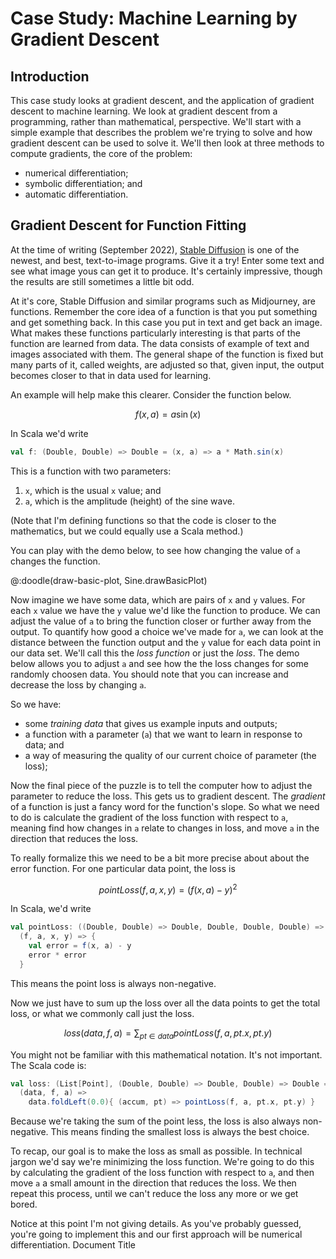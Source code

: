 # Case Study: Machine Learning by Gradient Descent

## Introduction

This case study looks at gradient descent, and the application of gradient descent to machine learning. We look at gradient descent from a programming, rather than mathematical, perspective. We'll start with a simple example that describes the problem we're trying to solve and how gradient descent can be used to solve it. We'll then look at three methods to compute gradients, the core of the problem:

- numerical differentiation;
- symbolic differentiation; and
- automatic differentiation.


## Gradient Descent for Function Fitting

At the time of writing (September 2022), [Stable Diffusion](https://stablediffusionweb.com/) is one of the newest, and best, text-to-image programs. Give it a try! Enter some text and see what image yous can get it to produce. It's certainly impressive, though the results are still sometimes a little bit odd.

At it's core, Stable Diffusion and similar programs such as Midjourney, are functions. Remember the core idea of a function is that you put something and get something back. In this case you put in text and get back an image. What makes these functions particularly interesting is that parts of the function are learned from data. The data consists of example of text and images associated with them. The general shape of the function is fixed but many parts of it, called weights, are adjusted so that, given input, the output becomes closer to that in data used for learning.

An example will help make this clearer. Consider the function below.

$$f(x, a) = a \sin(x)$$

In Scala we'd write

```scala
val f: (Double, Double) => Double = (x, a) => a * Math.sin(x)
```

This is a function with two parameters:

1. `x`, which is the usual `x` value; and
2. `a`, which is the amplitude (height) of the sine wave.

(Note that I'm defining functions so that the code is closer to the mathematics, but we could equally use a Scala method.)

You can play with the demo below, to see how changing the value of `a` changes the function.

@:doodle(draw-basic-plot, Sine.drawBasicPlot)

Now imagine we have some data, which are pairs of `x` and `y` values. For each `x` value we have the `y` value we'd like the function to produce. We can adjust the value of `a` to bring the function closer or further away from the output. To quantify how good a choice we've made for `a`, we can look at the distance between the function output and the `y` value for each data point in our data set. We'll call this the *loss function* or just the *loss*. The demo below allows you to adjust `a` and see how the the loss changes for some randomly choosen data. You should note that you can increase and decrease the loss by changing `a`.

So we have:

- some *training data* that gives us example inputs and outputs;
- a function with a parameter (`a`) that we want to learn in response to data; and
- a way of measuring the quality of our current choice of parameter (the loss);

Now the final piece of the puzzle is to tell the computer how to adjust the parameter to reduce the loss. This gets us to gradient descent. The *gradient* of a function is just a fancy word for the function's slope. So what we need to do is calculate the gradient of the loss function with respect to `a`, meaning find how changes in `a` relate to changes in loss, and move `a` in the direction that reduces the loss.

To really formalize this we need to be a bit more precise about about the error function. For one particular data point, the loss is

$$ pointLoss(f, a, x, y) = (f(x, a) - y)^2 $$

In Scala, we'd write

```scala
val pointLoss: ((Double, Double) => Double, Double, Double, Double) => Double = 
  (f, a, x, y) => {
    val error = f(x, a) - y
    error * error
  }
```

This means the point loss is always non-negative.


Now we just have to sum up the loss over all the data points to get the total loss, or what we commonly call just the loss.

$$ loss(data, f, a) = \sum_{pt \in data}pointLoss(f, a, pt.x, pt.y)$$

You might not be familiar with this mathematical notation. It's not important. The Scala code is:

```scala
val loss: (List[Point], (Double, Double) => Double, Double) => Double =
  (data, f, a) => 
    data.foldLeft(0.0){ (accum, pt) => pointLoss(f, a, pt.x, pt.y) }
```

Because we're taking the sum of the point less, the loss is also always non-negative. This means finding the smallest loss is always the best choice.

To recap, our goal is to make the loss as small as possible. In technical jargon we'd say we're minimizing the loss function. We're going to do this by calculating the gradient of the loss function with respect to `a`, and then move `a` a small amount in the direction that reduces the loss. We then repeat this process, until we can't reduce the loss any more or we get bored.

Notice at this point I'm not giving details. As you've probably guessed, you're going to implement this and our first approach will be numerical differentiation.
Document Title

